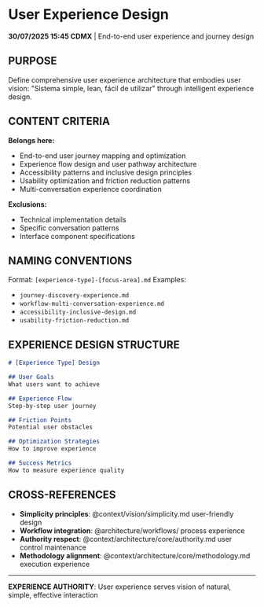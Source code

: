 # User Experience Design

**30/07/2025 15:45 CDMX** | End-to-end user experience and journey design

## PURPOSE
Define comprehensive user experience architecture that embodies user vision: "Sistema simple, lean, fácil de utilizar" through intelligent experience design.

## CONTENT CRITERIA
**Belongs here:**
- End-to-end user journey mapping and optimization
- Experience flow design and user pathway architecture
- Accessibility patterns and inclusive design principles
- Usability optimization and friction reduction patterns
- Multi-conversation experience coordination

**Exclusions:**
- Technical implementation details
- Specific conversation patterns
- Interface component specifications

## NAMING CONVENTIONS
Format: `[experience-type]-[focus-area].md`
Examples:
- `journey-discovery-experience.md`
- `workflow-multi-conversation-experience.md`
- `accessibility-inclusive-design.md`
- `usability-friction-reduction.md`

## EXPERIENCE DESIGN STRUCTURE
```markdown
# [Experience Type] Design

## User Goals
What users want to achieve

## Experience Flow
Step-by-step user journey

## Friction Points
Potential user obstacles

## Optimization Strategies
How to improve experience

## Success Metrics
How to measure experience quality
```

## CROSS-REFERENCES
- **Simplicity principles**: @context/vision/simplicity.md user-friendly design
- **Workflow integration**: @architecture/workflows/ process experience
- **Authority respect**: @context/architecture/core/authority.md user control maintenance
- **Methodology alignment**: @context/architecture/core/methodology.md execution experience

---
**EXPERIENCE AUTHORITY**: User experience serves vision of natural, simple, effective interaction